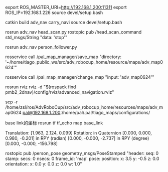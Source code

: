 export ROS_MASTER_URI=http://192.168.1.200:11311
export ROS_IP=192.168.1.226
source devel/setup.bash

catkin build adv_nav carry_navi
source devel/setup.bash

rosrun adv_nav head_scan.py
rostopic pub /head_scan_command std_msgs/String "data: 'stop'"

rosrun adv_nav person_follower.py

rosservice call /pal_map_manager/save_map "directory: '~/home/tiago_public_ws/src/adv_robocup_home/resource/maps/adv_map0624'"

rosservice call /pal_map_manager/change_map "input: 'adv_map0624'"

rosrun rviz rviz -d "$(rospack find pmb2_2dnav)/config/rviz/advanced_navigation.rviz"

scp -r /home/zsl/ros/AdvRoboCup/src/adv_robocup_home/resources/maps/adv_map0624 pal@192.168.1.200:/home/pal/.pal/tiago_maps/configurations/

base link的坐标
rosrun tf tf_echo map base_link

Translation: [1.963, 2.124, 0.099]
Rotation: in Quaternion [0.000, 0.000, 0.980, -0.201]
            in RPY (radian) [0.000, -0.000, -2.737]
            in RPY (degree) [0.000, -0.000, -156.798]


rostopic pub /person_pose geometry_msgs/PoseStamped "header:
  seq: 0
  stamp:
    secs: 0
    nsecs: 0
  frame_id: 'map'
pose:
  position:
    x: 3.5
    y: -0.5
    z: 0.0
  orientation:
    x: 0.0
    y: 0.0
    z: 0.0
    w: 1.0"